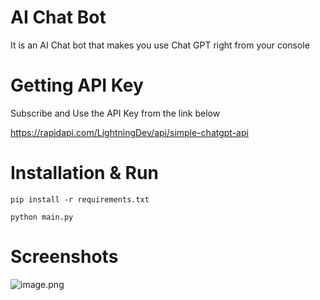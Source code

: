 # AI Chat Bot
It is an AI Chat bot that makes you use Chat GPT right from your console

# Getting API Key

Subscribe and Use the API Key from the link below

https://rapidapi.com/LightningDev/api/simple-chatgpt-api

# Installation & Run
`pip install -r requirements.txt`

`python main.py`

# Screenshots
![image.png](https://i.postimg.cc/X7cFsqBr/image.png)